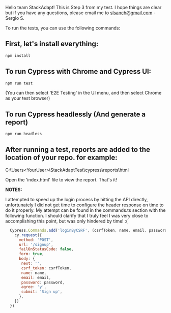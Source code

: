 Hello team StackAdapt! This is Step 3 from my test. I hope things are clear but if you have 
any questions, please email me to slsanch@gmail.com - Sergio S. 

To run the tests, you can use the following commands:

## First, let's install everything: ##

```sh
npm install
```

## To run Cypress with Chrome and Cypress UI: ##

```sh
npm run test 
```

(You can then select 'E2E Testing' in the UI menu, and then select Chrome as your test browser)

## To run Cypress headlessly (And generate a report) ##

```sh
npm run headless
```

## After running a test, reports are added to the location of your repo. for example: ##

C:\Users\<YourUser>\StackAdaptTest\cypress\reports\html

Open the 'index.html' file to view the report. That's it!


**NOTES:**

I attempted to speed up the login process by hitting the API directly, unfortunately I did not get time to configure the header response on time to do it properly. My attempt can be found
in the commands.ts section with the following function. I should clarify that I truly feel I was very close to accomplishing this point, but was only hindered by time! :(

```js
  Cypress.Commands.add('loginByCSRF', (csrfToken, name, email, password) => {
    cy.request({
      method: 'POST',
      url: '/signup',
      failOnStatusCode: false, 
      form: true, 
      body: {
       next: '', 
       csrf_token: csrfToken,
       name: name,
       email: email,
       password: password,
       agree: 'y',
       submit: 'Sign up',
      },
    })
  })

```




